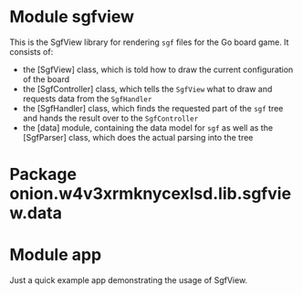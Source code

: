 # Module sgfview

This is the SgfView library for rendering `sgf` files for the Go board game. It consists of:

* the [SgfView] class, which is told how to draw the current configuration of the board
* the [SgfController] class, which tells the `SgfView` what to draw and requests data from the `SgfHandler`
* the [SgfHandler] class, which finds the requested part of the `sgf` tree and hands the result over to the `SgfController`
* the [data] module, containing the data model for `sgf` as well as the [SgfParser] class, which does the actual parsing into the tree

# Package onion.w4v3xrmknycexlsd.lib.sgfview.data

# Module app

Just a quick example app demonstrating the usage of SgfView.
